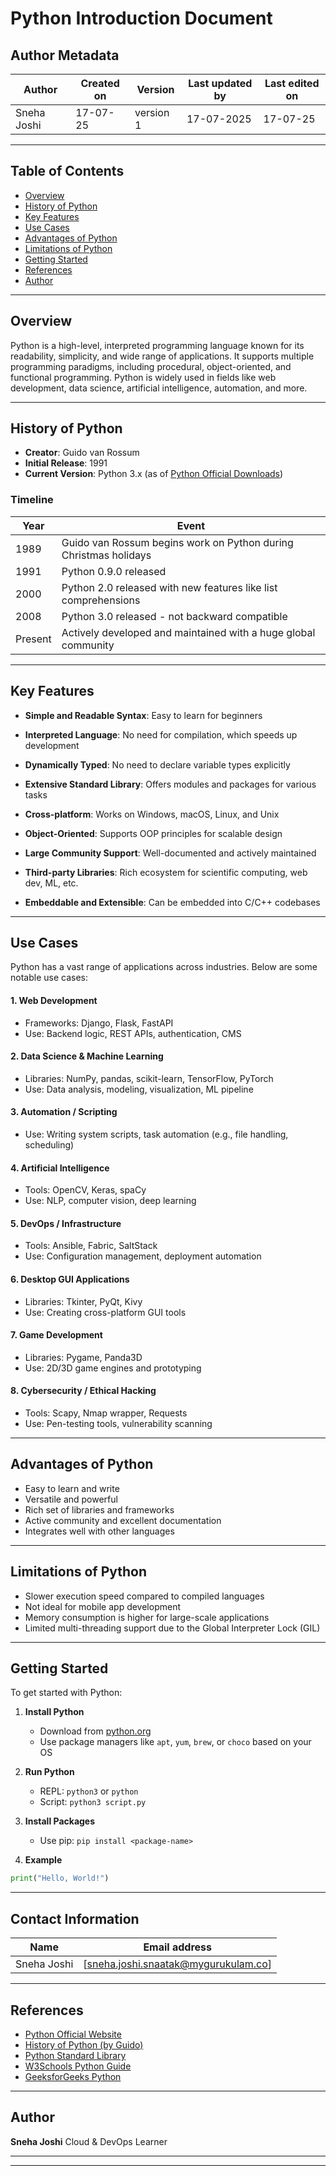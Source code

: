 
# Python Introduction Document





## Author Metadata



| Author       | Created on | Version   | Last updated by | Last edited on |
|--------------|------------|-----------|------------------|----------------|
| Sneha Joshi  | 17-07-25   | version 1 | 17-07-2025       | 17-07-25       |


---

## Table of Contents


- [Overview](#overview)
- [History of Python](#history-of-python)
- [Key Features](#key-features)
- [Use Cases](#use-cases)
- [Advantages of Python](#advantages-of-python)
- [Limitations of Python](#limitations-of-python)
- [Getting Started](#getting-started)
- [References](#references)
- [Author](#author)


---

## Overview

Python is a high-level, interpreted programming language known for its readability, simplicity, and wide range of applications. It supports multiple programming paradigms, including procedural, object-oriented, and functional programming. Python is widely used in fields like web development, data science, artificial intelligence, automation, and more.

---

## History of Python

- **Creator**: Guido van Rossum  
- **Initial Release**: 1991  
- **Current Version**: Python 3.x (as of [Python Official Downloads](https://www.python.org/downloads/))

### Timeline

| Year | Event |
|------|-------|
| 1989 | Guido van Rossum begins work on Python during Christmas holidays |
| 1991 | Python 0.9.0 released |
| 2000 | Python 2.0 released with new features like list comprehensions |
| 2008 | Python 3.0 released - not backward compatible |
| Present | Actively developed and maintained with a huge global community |

---

## Key Features

- **Simple and Readable Syntax**: Easy to learn for beginners  

- **Interpreted Language**: No need for compilation, which speeds up development  

- **Dynamically Typed**: No need to declare variable types explicitly  

- **Extensive Standard Library**: Offers modules and packages for various tasks  

- **Cross-platform**: Works on Windows, macOS, Linux, and Unix  

- **Object-Oriented**: Supports OOP principles for scalable design  

- **Large Community Support**: Well-documented and actively maintained  

- **Third-party Libraries**: Rich ecosystem for scientific computing, web dev, ML, etc. 
 
- **Embeddable and Extensible**: Can be embedded into C/C++ codebases  

---

## Use Cases

Python has a vast range of applications across industries. Below are some notable use cases:

#### 1. Web Development
- Frameworks: Django, Flask, FastAPI  
- Use: Backend logic, REST APIs, authentication, CMS  

#### 2. Data Science & Machine Learning
- Libraries: NumPy, pandas, scikit-learn, TensorFlow, PyTorch  
- Use: Data analysis, modeling, visualization, ML pipeline  

#### 3. Automation / Scripting
- Use: Writing system scripts, task automation (e.g., file handling, scheduling)

#### 4. Artificial Intelligence
- Tools: OpenCV, Keras, spaCy  
- Use: NLP, computer vision, deep learning  

#### 5. DevOps / Infrastructure
- Tools: Ansible, Fabric, SaltStack  
- Use: Configuration management, deployment automation  

#### 6. Desktop GUI Applications
- Libraries: Tkinter, PyQt, Kivy  
- Use: Creating cross-platform GUI tools  

#### 7. Game Development
- Libraries: Pygame, Panda3D  
- Use: 2D/3D game engines and prototyping  

#### 8. Cybersecurity / Ethical Hacking
- Tools: Scapy, Nmap wrapper, Requests  
- Use: Pen-testing tools, vulnerability scanning  

---

## Advantages of Python

- Easy to learn and write  
- Versatile and powerful  
- Rich set of libraries and frameworks  
- Active community and excellent documentation  
- Integrates well with other languages  

---

## Limitations of Python

- Slower execution speed compared to compiled languages  
- Not ideal for mobile app development  
- Memory consumption is higher for large-scale applications  
- Limited multi-threading support due to the Global Interpreter Lock (GIL)  

---

## Getting Started

To get started with Python:

1. **Install Python**  
   - Download from [python.org](https://www.python.org/downloads/)  
   - Use package managers like `apt`, `yum`, `brew`, or `choco` based on your OS  

2. **Run Python**  
   - REPL: `python3` or `python`  
   - Script: `python3 script.py`  

3. **Install Packages**  
   - Use pip: `pip install <package-name>`  

4. **Example**  
```python
print("Hello, World!")
````

---


## Contact Information

| **Name**           | **Email address**                         |
|--------------------|--------------------------------------------|
| Sneha Joshi    | [sneha.joshi.snaatak@mygurukulam.co] |





---

## References

* [Python Official Website](https://www.python.org/)
* [History of Python (by Guido)](https://python-history.blogspot.com/)
* [Python Standard Library](https://docs.python.org/3/library/)
* [W3Schools Python Guide](https://www.w3schools.com/python/)
* [GeeksforGeeks Python](https://www.geeksforgeeks.org/python-programming-language/)



---

## Author

**Sneha Joshi**
 Cloud & DevOps Learner

---



---
